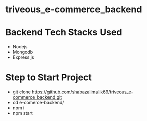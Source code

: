 # triveous_e-commerce_backend
# Backend Tech Stacks Used
* Nodejs
* Mongodb
* Express js

# Step to Start Project
* git clone https://github.com/shabazalimalik69/triveous_e-commerce_backend.git
* cd e-comerce-backend/
* npm i
* npm start
